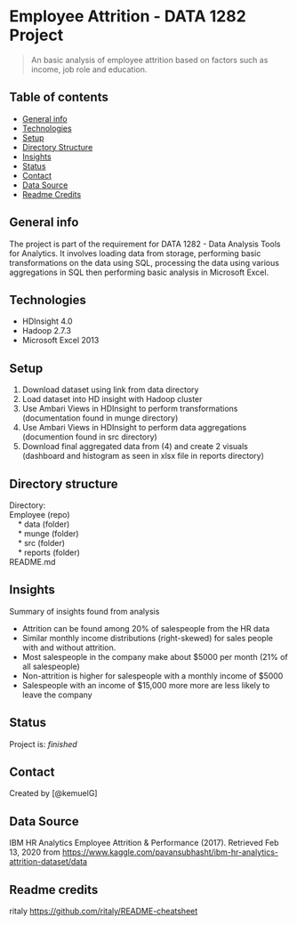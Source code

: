 # Employee Attrition - DATA 1282 Project
> An basic analysis of employee attrition based on factors such as income, job role and education.

## Table of contents
* [General info](#general-info)
* [Technologies](#technologies)
* [Setup](#setup)
* [Directory Structure](#directory-structure)
* [Insights](#insights)
* [Status](#status)
* [Contact](#contact)
* [Data Source](#data-source)
* [Readme Credits](#readme-credits)

## General info
The project is part of the requirement for DATA 1282 - Data Analysis Tools for Analytics. It involves loading data from storage, performing basic transformations on the data using SQL, processing the data using various aggregations in SQL then performing basic analysis in Microsoft Excel.

## Technologies
* HDInsight 4.0
* Hadoop 2.7.3
* Microsoft Excel 2013

## Setup
1. Download dataset using link from data directory
2. Load dataset into HD insight with Hadoop cluster
3. Use Ambari Views in HDInsight to perform transformations (documentation found in munge directory)
4. Use Ambari Views in HDInsight to perform data aggregations (documention found in src directory)
5. Download final aggregated data from (4) and create 2 visuals (dashboard and histogram as seen in xlsx file in reports directory)

## Directory structure
Directory: <br />
Employee (repo) <br /> 
&nbsp;&nbsp;&nbsp; * data (folder) <br />
&nbsp;&nbsp;&nbsp; * munge (folder) <br />
&nbsp;&nbsp;&nbsp; * src (folder) <br />
&nbsp;&nbsp;&nbsp; * reports (folder) <br /> 
README.md

## Insights
Summary of insights found from analysis
* Attrition can be found among 20% of salespeople from the HR data
* Similar monthly income distributions (right-skewed) for sales people with and without attrition. 
* Most salespeople in the company make about $5000 per month (21% of all salespeople)
* Non-attrition is higher for salespeople with a monthly income of $5000
* Salespeople with an income of $15,000 more more are less likely to leave the company

## Status
Project is: _finished_

## Contact
Created by [@kemuelG]

## Data Source
IBM HR Analytics Employee Attrition & Performance (2017). Retrieved Feb 13, 2020 from https://www.kaggle.com/pavansubhasht/ibm-hr-analytics-attrition-dataset/data

## Readme credits
ritaly  https://github.com/ritaly/README-cheatsheet
